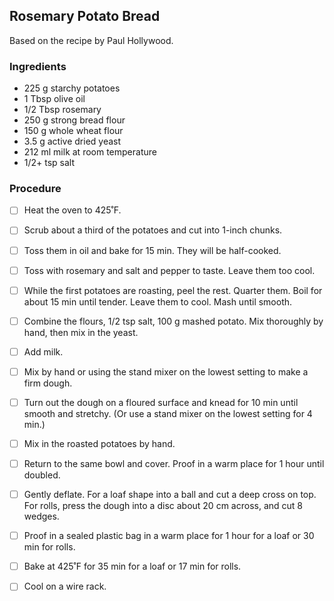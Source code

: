 ## Rosemary Potato Bread

Based on the recipe by Paul Hollywood.

### Ingredients

- 225 g starchy potatoes
- 1 Tbsp olive oil
- 1/2 Tbsp rosemary
- 250 g strong bread flour
- 150 g whole wheat flour
- 3.5 g active dried yeast 
- 212 ml milk at room temperature
- 1/2+ tsp salt

### Procedure

- [ ] Heat the oven to 425˚F.
- [ ] Scrub about a third of the potatoes and cut into 1-inch chunks.
- [ ] Toss them in oil and bake for 15 min. They will be half-cooked.
- [ ] Toss with rosemary and salt and pepper to taste. Leave them too cool.
- [ ] While the first potatoes are roasting, peel the rest. Quarter them. Boil for about 15 min until tender.  Leave them to cool. Mash until smooth.
- [ ] Combine the flours, 1/2 tsp salt, 100 g mashed potato. Mix thoroughly by hand, then mix in the yeast.
- [ ]  Add milk.
- [ ] Mix by hand or using the stand mixer on the lowest setting to make a firm dough.
- [ ] Turn out the dough on a floured surface and knead for 10 min until smooth and stretchy. (Or use a stand mixer on the lowest setting for 4 min.)
- [ ] Mix in the roasted potatoes by hand.
- [ ] Return to the same bowl and cover. Proof in a warm place for 1 hour until doubled.
- [ ] Gently deflate. For a loaf shape into a ball and cut a deep cross on top. For rolls, press the dough into a disc about 20 cm across, and cut 8 wedges.
- [ ] Proof in a sealed plastic bag in a warm place for 1 hour for a loaf or 30 min for rolls.
- [ ] Bake at 425˚F for 35 min for a loaf or 17 min for rolls.
- [ ] Cool on a wire rack.



